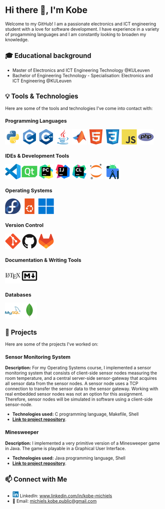 # Hi there 👋, I'm Kobe

Welcome to my GitHub! I am a passionate electronics and ICT engineering student with a love for software development. I have experience in a variety of progamming languages and I am constantly looking to broaden my knowledge.

## 🎓 Educational background
- Master of Electronics and ICT Engineering Technology @KULeuven
- Bachelor of Engineering Technology - Specialisation: Electronics and ICT Engineering @KULeuven

## 💡 Tools & Technologies

Here are some of the tools and technologies I've come into contact with:

### Programming Languages

<img src="https://github.com/devicons/devicon/blob/master/icons/python/python-original.svg" title="Python" width="50" height="50"/> <img src="https://github.com/devicons/devicon/blob/master/icons/c/c-original.svg" title="C" width="50" height="50"/> <img src="https://github.com/devicons/devicon/blob/master/icons/cplusplus/cplusplus-original.svg" title="C++" width="50" height="50"/> <img src="https://github.com/devicons/devicon/blob/master/icons/java/java-original.svg" title="Java" width="50" height="50"/> <img src="https://github.com/devicons/devicon/blob/master/icons/matlab/matlab-original.svg" title="MATLAB" width="50" height="50"/> <img src="https://github.com/devicons/devicon/blob/master/icons/html5/html5-original.svg" title="HTML" width="50" height="50"/> <img src="https://github.com/devicons/devicon/blob/master/icons/css3/css3-original.svg" title="CSS" width="50" height="50"/> <img src="https://github.com/devicons/devicon/blob/master/icons/javascript/javascript-original.svg" title="JavaScript" width="50" height="50"/> <img src="https://github.com/devicons/devicon/blob/master/icons/php/php-original.svg" title="PHP" width="50" height="50"/>

### IDEs & Development Tools

<img src="https://github.com/devicons/devicon/blob/master/icons/vscode/vscode-original.svg" title="VS Code" width="50" height="50"/> <img src="https://github.com/devicons/devicon/blob/master/icons/qt/qt-original.svg" title="Qt" width="50" height="50"/> <img src="https://github.com/devicons/devicon/blob/master/icons/pycharm/pycharm-original.svg" title="PyCharm" width="50" height="50"/> <img src="https://github.com/devicons/devicon/blob/master/icons/intellij/intellij-original.svg" title="IntelliJ IDEA" width="50" height="50"/> <img src="https://github.com/devicons/devicon/blob/master/icons/clion/clion-original.svg" title="CLion" width="50" height="50"/> <img src="https://github.com/devicons/devicon/blob/master/icons/jupyter/jupyter-original.svg" title="Jupyter" width="50" height="50"/> <img src="https://github.com/devicons/devicon/blob/master/icons/androidstudio/androidstudio-original.svg" title="Android Studio" width="50" height="50"/>

### Operating Systems

<img src="https://github.com/devicons/devicon/blob/master/icons/fedora/fedora-original.svg" title="Fedora 40" width="50" height="50"/> <img src="https://github.com/devicons/devicon/blob/master/icons/ubuntu/ubuntu-original.svg" title="Ubuntu 22.04" width="50" height="50"/> <img src="https://github.com/devicons/devicon/blob/master/icons/windows11/windows11-original.svg" title="Windows 11" width="50" height="50"/>

### Version Control

<img src="https://github.com/devicons/devicon/blob/master/icons/git/git-original.svg" title="git" width="50" height="50"/> <img src="https://github.com/devicons/devicon/blob/master/icons/github/github-original.svg" title="GitHub" width="50" height="50"/> <img src="https://github.com/devicons/devicon/blob/master/icons/gitlab/gitlab-original.svg" title="GitLab" width="50" height="50"/> 

### Documentation & Writing Tools

<img src="https://github.com/devicons/devicon/blob/master/icons/latex/latex-original.svg" title="Latex" width="50" height="50"/> <img src="https://github.com/devicons/devicon/blob/master/icons/markdown/markdown-original.svg" title="Markdown" width="50" height="50"/>

### Databases

<img src="https://github.com/devicons/devicon/blob/master/icons/mysql/mysql-original-wordmark.svg" title="MySQL" width="50" height="50"/> <img src="https://github.com/devicons/devicon/blob/master/icons/mongodb/mongodb-original.svg" title="MongoDB" width="50" height="50"/> 

## 🔭 Projects

Here are some of the projects I've worked on:

### Sensor Monitoring System
**Description:** For my Operating Systems course, I implemented a sensor monitoring system that consists of client-side sensor nodes measuring the room temperature, and a central server-side sensor-gateway that acquires all sensor data from the sensor nodes. A sensor node uses a TCP connection to transfer the sensor data to the sensor gateway. Working with real embedded sensor nodes was not an option for this assignment. Therefore, sensor nodes will be simulated in software using a client-side sensor-node.
- **Technologies used:** C programming language, Makefile, Shell
- [**Link to project repository**](https://github.com/michielskobe/sensor-monitoring-system).

### Minesweeper
**Description:** I implemented a very primitive version of a Minesweeper game in Java. The game is playable in a Graphical User Interface.
- **Technologies used:** Java programming language, Shell
- [**Link to project repository**](https://github.com/michielskobe/minesweeper).

## 📫 Connect with Me

- <img src="https://github.com/devicons/devicon/blob/master/icons/linkedin/linkedin-original.svg" title="LinkedIn" width="20" height="20"/> LinkedIn: www.linkedin.com/in/kobe-michiels
- 📧 Email: michiels.kobe.public@gmail.com

<!--
**michielskobe/michielskobe** is a ✨ _special_ ✨ repository because its `README.md` (this file) appears on your GitHub profile.

Here are some ideas to get you started:

- 🔭 I’m currently working on ...
- 🌱 I’m currently learning ...
- 👯 I’m looking to collaborate on ...
- 🤔 I’m looking for help with ...
- 💬 Ask me about ...
- 📫 How to reach me: ...
- 😄 Pronouns: ...
- ⚡ Fun fact: ...
-->

